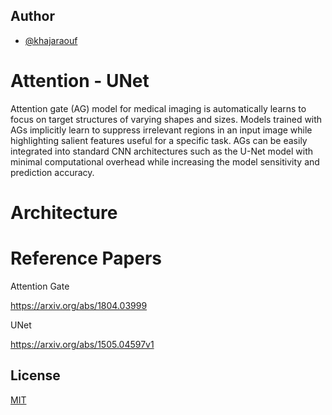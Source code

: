 
## Author

- [@khajaraouf](https://www.github.com/khajaraouf)


# Attention - UNet 

Attention gate (AG) model for medical imaging is automatically learns to focus on target structures of varying shapes and sizes. Models trained with AGs implicitly learn to suppress irrelevant regions in an input image while highlighting salient features useful for a specific task. AGs can be easily integrated into standard CNN architectures such as the U-Net model with minimal computational overhead while increasing the model sensitivity and prediction accuracy. 

# Architecture



# Reference Papers

Attention Gate

https://arxiv.org/abs/1804.03999

UNet

https://arxiv.org/abs/1505.04597v1
## License

[MIT](https://choosealicense.com/licenses/mit/)

